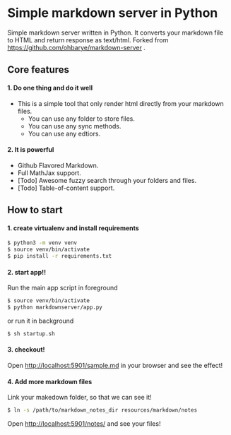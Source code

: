# Simple markdown server in Python

Simple markdown server written in Python. 
It converts your markdown file to HTML and return response as text/html.
Forked from https://github.com/ohbarye/markdown-server .

## Core features

#### 1. Do one thing and do it well

  - This is a simple tool that only render html directly from your markdown files.
    - You can use any folder to store files.
    - You can use any sync methods.
    - You can use any edtiors.

#### 2. It is powerful

  - Github Flavored Markdown.
  - Full MathJax support.
  - [Todo] Awesome fuzzy search through your folders and files.
  - [Todo] Table-of-content support.

## How to start

#### 1. create virtualenv and install requirements

```bash
$ python3 -m venv venv
$ source venv/bin/activate
$ pip install -r requirements.txt
```

#### 2. start app!!

Run the main app script in foreground
```bash
$ source venv/bin/activate
$ python markdownserver/app.py
```

or run it in background
```bash
$ sh startup.sh
```

#### 3. checkout!

Open [http://localhost:5901/sample.md](http://localhost:5901/sample.md) in your browser and see the effect!

#### 4. Add more markdown files

Link your makedown folder, so that we can see it!

```bash
$ ln -s /path/to/markdown_notes_dir resources/markdown/notes
```

Open [http://localhost:5901/notes/](http://localhost:5901/notes/) and see your files!



